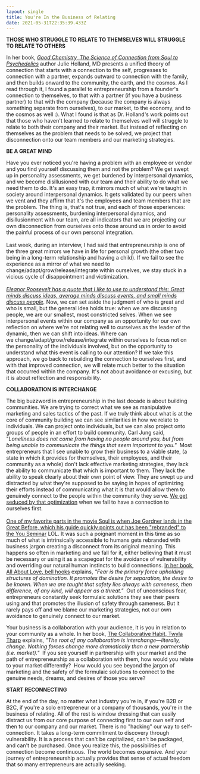 ```yaml
---
layout: single
title: You're In the Business of Relating
date: 2021-05-31T22:35:39.433Z
---
```

**THOSE WHO STRUGGLE TO RELATE TO THEMSELVES WILL STRUGGLE TO RELATE TO OTHERS**

In her book, *[Good Chemistry, The Science of Connection from Soul to Psychedelics](https://bookshop.org/books/good-chemistry-the-science-of-connection-from-soul-to-psychedelics/9780062862884)* author Julie Holland, MD presents a unified theory of connection that starts with a connection to the self, progresses to connection with a partner, expands outward to connection with the family, and then builds onward to the community, the earth, and the cosmos. As I read through it, I found a parallel to entrepreneurship from a founder's connection to themselves, to that with a partner (if you have a business partner) to that with the company (because the company is always something separate from ourselves), to our market, to the economy, and to the cosmos as well :). What I found is that as Dr. Holland's work points out that those who haven't learned to relate to themselves well will struggle to relate to both their company and their market. But instead of reflecting on themselves as the problem that needs to be solved, we project that disconnection onto our team members and our marketing strategies.

**BE A GREAT MIND** 

Have you ever noticed you're having a problem with an employee or vendor and you find yourself discussing them and not the problem? We get swept up in personality assessments, we get burdened by interpersonal dynamics, and we become disillusioned with our team and their ability to do what we need them to do. It's an easy trap, it mirrors much of what we're taught in society around interpersonal dynamics. It gets validated by our peers when we vent and they affirm that it's the employees and team members that are the problem. The thing is, that's not true, and each of those experiences: personality assessments, burdening interpersonal dynamics, and disillusionment with our team, are all indicators that we are projecting our own disconnection from ourselves onto those around us in order to avoid the painful process of our own personal integration.\
\
Last week, during an interview, I had said that entrepreneurship is one of the three great mirrors we have in life for personal growth (the other two being in a long-term relationship and having a child). If we fail to see the experience as a mirror of what we need to change/adapt/grow/release/integrate within ourselves, we stay stuck in a vicious cycle of disappointment and victimization.\
\
*[Eleanor Roosevelt has a quote that I like to use to understand this: Great minds discuss ideas, average minds discuss events, and small minds discuss people](https://www.brainyquote.com/quotes/eleanor_roosevelt_385439).* Now, we can set aside the judgment of who is great and who is small, but the general idea holds true: when we are discussing people, we are our smallest, most constricted selves. When we see interpersonal events within our company as an opportunity for our own reflection on where we're not relating well to ourselves as the leader of the dynamic, then we can shift into ideas. Where can we change/adapt/grow/release/integrate within ourselves to focus not on the personality of the individuals involved, but on the opportunity to understand what this event is calling to our attention? If we take this approach, we go back to rebuilding the connection to ourselves first, and with that improved connection, we will relate much better to the situation that occurred within the company. It's not about avoidance or excusing, but it is about reflection and responsibility.

**COLLABORATION IS INTERCHANGE**   

The big buzzword in entrepreneurship in the last decade is about building communities. We are trying to correct what we see as manipulative marketing and sales tactics of the past. If we truly think about what is at the core of community building we can see similarities in how we relate to individuals. We can project onto individuals, but we can also project onto groups of people in an effort to build community. Carl Jung said, "*Loneliness does not come from having no people around you, but from being unable to communicate the things that seem important to you."*  Most entrepreneurs that I see unable to grow their business to a viable state, (a state in which it provides for themselves, their employees, and their community as a whole) don't lack effective marketing strategies, they lack the ability to communicate that which is important to them. They lack the ability to speak clearly about their own point of view. They are swept up and distracted by what they're supposed to be saying in hopes of optimizing their efforts instead of communicating what it is that would allow them to genuinely connect to the people within the community they serve. [We get seduced by that optimization](https://us9.campaign-archive.com/?u=5d546171d6acc818005d962e1&id=7656fa5201) when we fail to have a connection to ourselves first.\
\
[One of my favorite parts in the movie Soul is when Joe Gardner lands in the Great Before, which his guide quickly points out has been "rebranded" to the You Seminar](https://www.youtube.com/watch?v=ex4u9ONWAYo) LOL. It was such a poignant moment in this time as so much of what is intrinsically accessible to humans gets rebranded with business jargon creating a disconnect from its original meaning. This happens so often in marketing and we fall for it, either believing that it must be necessary or using it as a scapegoat for the avoidance of vulnerability and overriding our natural human instincts to build connections. [In her book, All About Love, bell hooks](https://bookshop.org/books/all-about-love-new-visions/9780060959470) explains, *"Fear is the primary force upholding structures of domination. It promotes the desire for separation, the desire to be known. When we are taught that safety lies always with sameness, then difference, of any kind, will appear as a threat."*  Out of unconscious fear, entrepreneurs constantly seek formulaic solutions they see their peers using and that promotes the illusion of safety through sameness. But it rarely pays off and we blame our marketing strategies, not our own avoidance to genuinely connect to our market.

Your business is a collaboration with your audience, it is you in relation to your community as a whole. In her book, [The Collaborative Habit, Twyla Tharp](https://bookshop.org/books/the-collaborative-habit-life-lessons-for-working-together/9781416576518) explains, *"The root of any collaboration is interchange—literally, change. Nothing forces change more dramatically than a new partnership (i.e. market)."*  If you see yourself in partnership with your market and the path of entrepreneurship as a collaboration with them, how would you relate to your market differently?  How would you see beyond the jargon of marketing and the safety of the formulaic solutions to connect to the genuine needs, dreams, and desires of those you serve? 

**START RECONNECTING**   

At the end of the day, no matter what industry you're in, if you're B2B or B2C, if you're a solo entrepreneur or a company of thousands, you're in the business of relating. All of the rest is window dressing that can easily distract us from our core purpose of connecting first to our own self and then to our company and our market. There is no "hacking" our way to self-connection. It takes a long-term commitment to discovery through vulnerability. It is a process that can't be capitalized, can't be packaged, and can't be purchased. Once you realize this, the possibilities of connection become continuous. The world becomes expansive. And your journey of entrepreneurship actually provides that sense of actual freedom that so many entrepreneurs are actually seeking.
